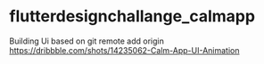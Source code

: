 # flutterdesignchallange_calmapp

Building Ui based on git remote add origin https://dribbble.com/shots/14235062-Calm-App-UI-Animation


